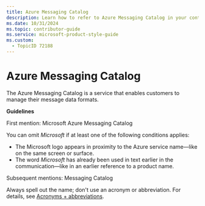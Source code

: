 ```yaml
---
title: Azure Messaging Catalog
description: Learn how to refer to Azure Messaging Catalog in your content.
ms.date: 10/31/2024
ms.topic: contributor-guide
ms.service: microsoft-product-style-guide
ms.custom:
  - TopicID 72188
---
```



# Azure Messaging Catalog

The Azure Messaging Catalog is a service that enables customers to manage their message data formats.

**Guidelines**

First mention: Microsoft Azure Messaging Catalog

You can omit *Microsoft* if at least one of the following conditions applies:

- The Microsoft logo appears in proximity to the Azure service name—like on the same screen or surface.
- The word *Microsoft* has already been used in text earlier in the communication—like in an earlier reference to a product name.

Subsequent mentions: Messaging Catalog

Always spell out the name; don't use an acronym or abbreviation. For details, see [Acronyms + abbreviations](~\acronyms-and-abbreviations.md).

